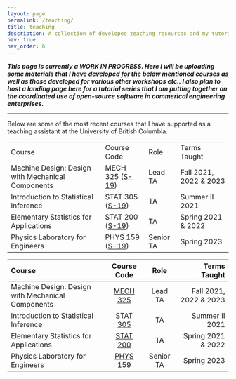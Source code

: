 ```yaml
---
layout: page
permalink: /teaching/
title: teaching
description: A collection of developed teaching resources and my tutorial series landing page
nav: true
nav_order: 6
---
```


***This page is currently a WORK IN PROGRESS. Here I will be uploading some materials that I have developed for the below mentioned courses as well as those developed for various other workshops etc.. I also plan to host a landing page here for a tutorial series that I am putting together on the coordinated use of open-source software in commerical engineering enterprises.***

---

Below are some of the most recent courses that I have supported as a teaching assistant at the University of British Columbia.

<table>
<tr>
<td> Course </td>
<td> Course Code </td>
<td> Role </td>
<td> Terms Taught </td>
</tr>
<tr>
<td> Machine Design: Design with Mechanical Components </td>
<td> MECH 325 (<a href="https://mech.ubc.ca/our-department/courses/" target="_blank">S-19</a>) </td>
<td> Lead TA </td>
<td> Fall 2021, 2022 & 2023 </td>
</tr>
<tr>
<td> Introduction to Statistical Inference  </td>
<td> STAT 305 (<a href="https://vancouver.calendar.ubc.ca/course-descriptions/courses/stat-305-introduction-statistical-inference" target="_blank">S-19</a>)  </td>
<td> TA  </td>
<td> Summer II 2021 </td>
</tr>
<tr>
<td> Elementary Statistics for Applications  </td>
<td> STAT 200 (<a href="https://www.stat.ubc.ca/course/2021/winter/stat-200-elementary-statistics-applications-22" target="_blank">S-19</a>) </td>
<td> TA  </td>
<td> Spring 2021 & 2022  </td>
</tr>
<tr>
<td> Physics Laboratory for Engineers</td>
<td> PHYS 159 (<a href="https://vancouver.calendar.ubc.ca/course-descriptions/subject/phys" target="_blank">S-19</a>) </td>
<td>  Senior TA </td>
<td> Spring 2023  </td>
</tr>
</table>


| Course                                            | Course Code | Role      | Terms Taught            |
| :----------------                                 | :------:    | :----:    |  ----:                  |
| Machine Design: Design with Mechanical Components |   [MECH 325](https://mech.ubc.ca/our-department/courses/)  | Lead TA   | Fall 2021, 2022 & 2023  |
| Introduction to Statistical Inference             |   [STAT 305](https://vancouver.calendar.ubc.ca/course-descriptions/courses/stat-305-introduction-statistical-inference)  | TA        | Summer II 2021          |
| Elementary Statistics for Applications            |  [STAT 200](https://www.stat.ubc.ca/course/2021/winter/stat-200-elementary-statistics-applications-22)   | TA        | Spring 2021 & 2022      |
| Physics Laboratory for Engineers                  |  [PHYS 159](https://vancouver.calendar.ubc.ca/course-descriptions/subject/phys)   | Senior TA | Spring 2023             |
